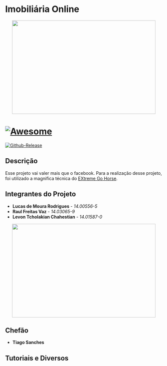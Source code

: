 # Imobiliária Online #

<p align="center">
  <img width="460" height="300" src="https://www.crecies.gov.br/wp-content/uploads/2017/04/corretor-online.jpg">
</p>

# [![Awesome](https://cdn.rawgit.com/sindresorhus/awesome/d7305f38d29fed78fa85652e3a63e154dd8e8829/media/badge.svg)](https://github.com/Tiagoeem/embarcados-Diurno/tree/LucasRodrigues_14005565/awesome)

[![Github-Release](https://img.shields.io/github/release/filoe/cscore.svg)](https://github.com/lucasrodrigues10/imobiliariaLegal/releases)

## Descrição

Esse projeto vai valer mais que o facebook. Para a realização desse projeto, foi utilizado a magnifica técnica do [EXtreme Go Horse](http://sou.gohorseprocess.com.br/). 

## Integrantes do Projeto
* **Lucas de Moura Rodrigues** - *14.00556-5*
* **Raul Freitas Vaz** - *14.03065-9*
* **Levon Tcholakian Chahestian** - *14.01587-0*

<p align="center">
  <img width="460" height="300" src="https://cdn-images-1.medium.com/max/800/1*pAiFtxYHdjg4-HP6e46wZA.gif">
</p>

## Chefão
* **Tiago Sanches** 

## Tutoriais e Diversos

